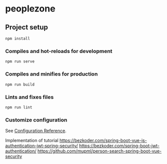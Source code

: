 # peoplezone

## Project setup
```
npm install
```

### Compiles and hot-reloads for development
```
npm run serve
```

### Compiles and minifies for production
```
npm run build
```

### Lints and fixes files
```
npm run lint
```

### Customize configuration
See [Configuration Reference](https://cli.vuejs.org/config/).

Implementation of tutorial
https://bezkoder.com/spring-boot-vue-js-authentication-jwt-spring-security/
https://bezkoder.com/spring-boot-jwt-authentication/
https://github.com/mupml/person-search-spring-boot-vue-security

